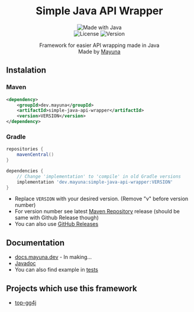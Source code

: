 <p align="center">
  <h1 align="center">Simple Java API Wrapper</h1>
</p>
<p align="center">
  <img src="http://ForTheBadge.com/images/badges/made-with-java.svg" alt="Made with Java">
  <br>
  <img src="https://img.shields.io/github/license/lilmayu/SimpleJavaAPIWrapper.svg" alt="License">
  <img src="https://img.shields.io/github/v/release/lilmayu/SimpleJavaAPIWrapper.svg" alt="Version">
</p>
<p align="center">
    Framework for easier API wrapping made in Java
  <br>
  Made by <a href="https://mayuna.dev">Mayuna</a>
</p>

## Instalation
### Maven
```xml
<dependency>
    <groupId>dev.mayuna</groupId>
    <artifactId>simple-java-api-wrapper</artifactId>
    <version>VERSION</version>
</dependency>
```
### Gradle
```gradle
repositories {
    mavenCentral()
}

dependencies {
    // Change 'implementation' to 'compile' in old Gradle versions
    implementation 'dev.mayuna:simple-java-api-wrapper:VERSION'
}
```
- Replace `VERSION` with your desired version. (Remove "v" before version number)
- For version number see latest [Maven Repository](https://mvnrepository.com/artifact/dev.mayuna/simple-java-api-wrapper) release (should be same with Github Release though)
- You can also use [GitHub Releases](https://github.com/lilmayu/SimpleJavaAPIWrapper/releases)

## Documentation
- [docs.mayuna.dev](https://docs.mayuna.dev/) - In making...
- [Javadoc](https://data.mayuna.dev/javadocs/simple-java-api-wrapper/)
- You can also find example in [tests](https://github.com/lilmayu/SimpleJavaAPIWrapper/tree/main/src/test/java/dev/mayuna/simpleapi)

## Projects which use this framework
- [top-gg4j](https://github.com/lilmayu/top-gg4j)
